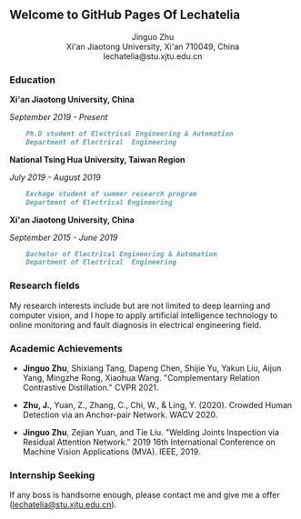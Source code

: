 ## Welcome to GitHub Pages Of Lechatelia
<center>Jinguo Zhu</center>


<center>Xi'an Jiaotong University, Xi'an 710049, China</center>


<center>lechatelia@stu.xjtu.edu.cn</center>

### Education

**Xi'an Jiaotong University, China**
   
   *September 2019 - Present*
```markdown
    Ph.D student of Electrical Engineering & Automation
    Department of Electrical  Engineering
```
**National Tsing Hua University, Taiwan Region**

   *July 2019 - August 2019*
```markdown 
    Exchage student of summer research program
    Department of Electrical Engineering
```

**Xi'an Jiaotong University, China**
    
   *September 2015 - June 2019*
```markdown
    Bachelor of Electrical Engineering & Automation
    Department of Electrical  Engineering
```


### Research fields

My research interests include but are not limited to deep learning and computer vision, and I hope to apply artificial intelligence technology to online monitoring and fault diagnosis in electrical engineering field.

### Academic Achievements

* __Jinguo Zhu__, Shixiang Tang, Dapeng Chen, Shijie Yu, Yakun Liu, Aijun Yang, Mingzhe Rong, Xiaohua Wang. "Complementary Relation Contrastive Distillation."  CVPR 2021.

* __Zhu, J.__, Yuan, Z., Zhang, C., Chi, W., & Ling, Y. (2020). Crowded Human Detection via an Anchor-pair Network. WACV 2020.

* __Jinguo Zhu__, Zejian Yuan, and Tie Liu. "Welding Joints Inspection via Residual Attention Network." 2019 16th International Conference on Machine Vision Applications (MVA). IEEE, 2019.



###  Internship Seeking
If any boss is handsome enough, please contact me and give me a offer (lechatelia@stu.xjtu.edu.cn).
